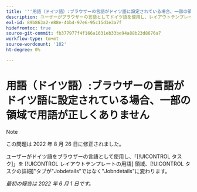 ```yaml
---
title: '''用語（ドイツ語）:ブラウザーの言語がドイツ語に設定されている場合、一部の領域で用語が正しくありません。'
description: ユーザーがブラウザーの言語としてドイツ語を使用し、レイアウトテンプレートの用語領域で「タスク」を「ジョブ」にカスタマイズすると、「タスクの詳細」タブが「ジョブの詳細」ではなく「ジョブの詳細」に変わります。
exl-id: 89b863a2-e88e-4bb4-97e6-95c15d1e3a7f
hidefromtoc: true
source-git-commit: fb377977f4f166a1631eb33be94a88b23d8676a7
workflow-type: tm+mt
source-wordcount: '102'
ht-degree: 0%

---
```


# 用語（ドイツ語）:ブラウザーの言語がドイツ語に設定されている場合、一部の領域で用語が正しくありません

>[!NOTE]
>
>この問題は 2022 年 8 月 26 日に修正されました。

ユーザーがドイツ語をブラウザーの言語として使用し、「[!UICONTROL タスク]」を [!UICONTROL レイアウトテンプレートの用語] 領域、[!UICONTROL タスクの詳細]&quot;タブが&quot;Jobdetails&quot;ではなく&quot;Jobndetails&quot;に変わります。

_最初の報告は 2022 年 6 月 1 日です。_
